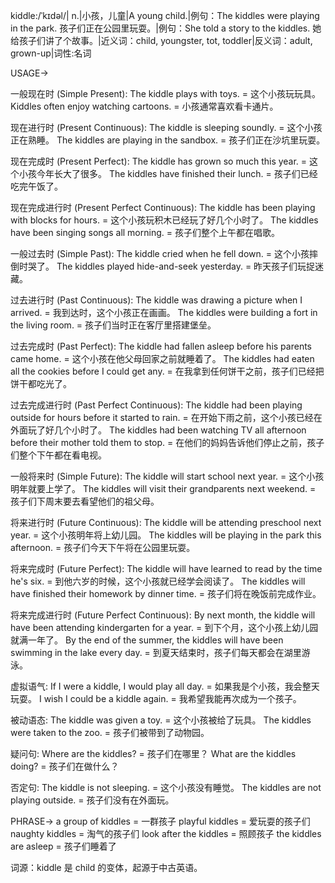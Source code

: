 kiddle:/ˈkɪdəl/| n.|小孩，儿童|A young child.|例句：The kiddles were playing in the park. 孩子们正在公园里玩耍。|例句：She told a story to the kiddles. 她给孩子们讲了个故事。|近义词：child, youngster, tot, toddler|反义词：adult, grown-up|词性:名词

USAGE->

一般现在时 (Simple Present):
The kiddle plays with toys. = 这个小孩玩玩具。
Kiddles often enjoy watching cartoons. = 小孩通常喜欢看卡通片。

现在进行时 (Present Continuous):
The kiddle is sleeping soundly. = 这个小孩正在熟睡。
The kiddles are playing in the sandbox. = 孩子们正在沙坑里玩耍。

现在完成时 (Present Perfect):
The kiddle has grown so much this year. = 这个小孩今年长大了很多。
The kiddles have finished their lunch. = 孩子们已经吃完午饭了。

现在完成进行时 (Present Perfect Continuous):
The kiddle has been playing with blocks for hours. = 这个小孩玩积木已经玩了好几个小时了。
The kiddles have been singing songs all morning. = 孩子们整个上午都在唱歌。

一般过去时 (Simple Past):
The kiddle cried when he fell down. = 这个小孩摔倒时哭了。
The kiddles played hide-and-seek yesterday. = 昨天孩子们玩捉迷藏。

过去进行时 (Past Continuous):
The kiddle was drawing a picture when I arrived. = 我到达时，这个小孩正在画画。
The kiddles were building a fort in the living room. = 孩子们当时正在客厅里搭建堡垒。

过去完成时 (Past Perfect):
The kiddle had fallen asleep before his parents came home. = 这个小孩在他父母回家之前就睡着了。
The kiddles had eaten all the cookies before I could get any. = 在我拿到任何饼干之前，孩子们已经把饼干都吃光了。

过去完成进行时 (Past Perfect Continuous):
The kiddle had been playing outside for hours before it started to rain. = 在开始下雨之前，这个小孩已经在外面玩了好几个小时了。
The kiddles had been watching TV all afternoon before their mother told them to stop. = 在他们的妈妈告诉他们停止之前，孩子们整个下午都在看电视。


一般将来时 (Simple Future):
The kiddle will start school next year. = 这个小孩明年就要上学了。
The kiddles will visit their grandparents next weekend. = 孩子们下周末要去看望他们的祖父母。


将来进行时 (Future Continuous):
The kiddle will be attending preschool next year. = 这个小孩明年将上幼儿园。
The kiddles will be playing in the park this afternoon. = 孩子们今天下午将在公园里玩耍。


将来完成时 (Future Perfect):
The kiddle will have learned to read by the time he's six. = 到他六岁的时候，这个小孩就已经学会阅读了。
The kiddles will have finished their homework by dinner time. = 孩子们将在晚饭前完成作业。


将来完成进行时 (Future Perfect Continuous):
By next month, the kiddle will have been attending kindergarten for a year. = 到下个月，这个小孩上幼儿园就满一年了。
By the end of the summer, the kiddles will have been swimming in the lake every day. = 到夏天结束时，孩子们每天都会在湖里游泳。


虚拟语气:
If I were a kiddle, I would play all day. = 如果我是个小孩，我会整天玩耍。
I wish I could be a kiddle again. = 我希望我能再次成为一个孩子。

被动语态:
The kiddle was given a toy. = 这个小孩被给了玩具。
The kiddles were taken to the zoo. = 孩子们被带到了动物园。

疑问句:
Where are the kiddles? = 孩子们在哪里？
What are the kiddles doing? = 孩子们在做什么？

否定句:
The kiddle is not sleeping. = 这个小孩没有睡觉。
The kiddles are not playing outside. = 孩子们没有在外面玩。


PHRASE->
a group of kiddles = 一群孩子
playful kiddles = 爱玩耍的孩子们
naughty kiddles = 淘气的孩子们
look after the kiddles = 照顾孩子
the kiddles are asleep = 孩子们睡着了


词源：kiddle 是 child 的变体，起源于中古英语。
